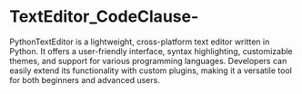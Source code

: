 # TextEditor_CodeClause-
PythonTextEditor is a lightweight, cross-platform text editor written in Python. It offers a user-friendly interface, syntax highlighting, customizable themes, and support for various programming languages. Developers can easily extend its functionality with custom plugins, making it a versatile tool for both beginners and advanced users.
